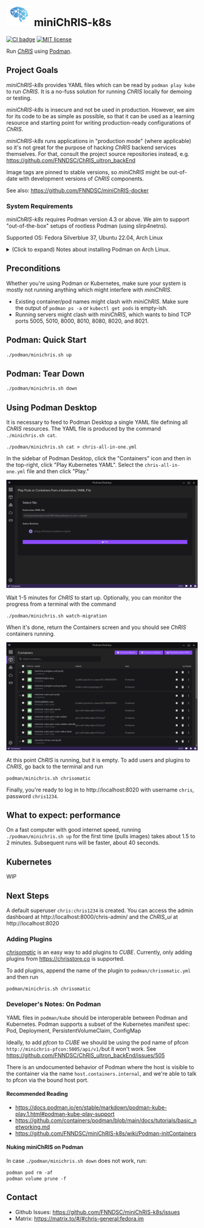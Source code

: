 # ![ChRIS logo](https://raw.githubusercontent.com/FNNDSC/ChRIS_ultron_backEnd/master/docs/assets/logo_chris.png) miniChRIS-k8s

[![CI badge](https://github.com/FNNDSC/miniChRIS-k8s/workflows/CI/badge.svg)](https://github.com/FNNDSC/miniChRIS-k8s/actions?query=workflow%3ACI)
[![MIT license](https://img.shields.io/github/license/FNNDSC/miniChRIS-k8s)](LICENSE)

Run [_ChRIS_](https://chrisproject.org/) using [Podman](https://podman.io).

## Project Goals

_miniChRIS-k8s_ provides YAML files which can be read by `podman play kube` to run _ChRIS_.
It is a no-fuss solution for running _ChRIS_ locally for demoing or testing.

_miniChRIS-k8s_ is insecure and not be used in production. However, we aim for its code to be as simple as possible,
so that it can be used as a learning resource and starting point for writing production-ready configurations
of _ChRIS_.

_miniChRIS-k8s_ runs applications in "production mode" (where applicable)
so it's not great for the purpose of hacking _ChRIS_ backend services themselves.
For that, consult the project source repositories instead, e.g. https://github.com/FNNDSC/ChRIS_ultron_backEnd

Image tags are pinned to stable versions, so _miniChRIS_ might be
out-of-date with development versions of _ChRIS_ components.

See also: https://github.com/FNNDSC/miniChRIS-docker

### System Requirements

_miniChRIS-k8s_ requires Podman version 4.3 or above.
We aim to support "out-of-the-box" setups of rootless Podman (using slirp4netns).

Supported OS: Fedora Silverblue 37, Ubuntu 22.04, Arch Linux

<details>
<summary>
(Click to expand) Notes about installing Podman on Arch Linux.
</summary>

On Arch Linux, please consult the wiki: https://wiki.archlinux.org/title/Podman

Here's what worked for me (possibly helpful, definitely outdated info)

```shell
sudo pacman -Syu podman
sudo usermod --add-subuids 100000-165535 --add-subgids 100000-165535 $USER
```

</details>

## Preconditions

Whether you're using Podman or Kubernetes, make sure your system is mostly not
running anything which might interfere with _miniChRIS_.

- Existing container/pod names might clash with _miniChRIS_.
  Make sure the output of `podman ps -a` or `kubectl get pods` is empty-ish.
- Running servers might clash with _miniChRIS_, which wants to bind TCP ports
  5005, 5010, 8000, 8010, 8080, 8020, and 8021.

## Podman: Quick Start

```bash
./podman/minichris.sh up
```

## Podman: Tear Down

```bash
./podman/minichris.sh down
```

## Using Podman Desktop

It is necessary to feed to Podman Desktop a single YAML file defining all _ChRIS_ resources.
The YAML file is produced by the command `./minichris.sh cat`.

```shell
./podman/minichris.sh cat > chris-all-in-one.yml
```

In the sidebar of Podman Desktop, click the "Containers" icon and then
in the top-right, click "Play Kubernetes YAML". Select the `chris-all-in-one.yml`
file and then click "Play."

![Screenshot of Podman Desktop: selecting a file](podman/Screenshots/podman_desktop_select_file.png)

Wait 1-5 minutes for _ChRIS_ to start up. Optionally, you can monitor the progress from a terminal with the command

```shell
./podman/minichris.sh watch-migration
```

When it's done, return the Containers screen and you should see
_ChRIS_ containers running.

![Screenshot of Podman Desktop: running _ChRIS_ containers](podman/Screenshots/podman_desktop_created_containers.png)

At this point _ChRIS_ is running, but it is empty. To add users and plugins to _ChRIS_,
go back to the terminal and run

```shell
podman/minichris.sh chrisomatic
```

Finally, you're ready to log in to http://localhost:8020 with username `chris`, password `chris1234`.

## What to expect: performance

On a fast computer with good internet speed, running `./podman/minichris.sh up`
for the first time (pulls images) takes about 1.5 to 2 minutes.
Subsequent runs will be faster, about 40 seconds.

## Kubernetes

WIP

## Next Steps

A default superuser `chris:chris1234` is created.
You can access the admin dashboard at
http://localhost:8000/chris-admin/
and the *ChRIS\_ui* at http://localhost:8020

### Adding Plugins

[_chrisomatic_](https://github.com/FNNDSC/chrisomatic) is an easy way to
add plugins to _CUBE_. Currently, only adding plugins from https://chrisstore.co
is supported.

To add plugins, append the name of the plugin to `podman/chrisomatic.yml`
and then run

```shell
podman/minichris.sh chrisomatic
```

<!--
## ChRIS URLs

website        | URL
---------------|-----
ChRIS_ui       | http://localhost:8020/
ChRIS admin    | http://localhost:8000/chris-admin/
ChRIS_store_ui | http://localhost:8021/
Orthanc        | http://localhost:8042/
-->

<!--
### Add Plugins to CUBE

Plugins are added to _ChRIS_ via the Django admin dashboard.

https://github.com/FNNDSC/ChRIS_ultron_backEnd/wiki/%5BHOW-TO%5D-Register-a-plugin-via-Django-dashboard

Alternatively, plugins can be added declaratively.
A common use case would be to run locally built Python
[`chris_plugin`](https://github.com/FNNDSC/chris_plugin)-based
_ChRIS_ plugins. These can be added using `chrisomatic` by
listing their (docker) image tags. For example, if your local image
was built with the tag `localhost/myself/pl-workinprogress` by running

```shell
podman build -t localhost/myself/pl-workinprogress .
```

The bottom of your `podman/chrisomatic.yml` file should look like

```yaml
  plugins:
    - name: pl-dircopy
      version: 2.1.1
    - name: pl-tsdircopy
      version: 1.2.1
    - name: pl-topologicalcopy
      version: 0.2
    - name: pl-simpledsapp
      version: 2.1.0
    - localhost/myself/pl-workinprogress
```

After modifying `chrisomatic.yml`, apply the changes by running `./chrisomatic.sh`

For details, see https://github.com/FNNDSC/chrisomatic#plugins-and-pipelines
-->

### Developer's Notes: On Podman

YAML files in `podman/kube` should be interoperable between Podman and Kubernetes.
Podman supports a subset of the Kubernetes manifest spec:
Pod, Deployment, PersistentVolumeClaim, ConfigMap

Ideally, to add _pfcon_ to _CUBE_ we should be using the pod name of pfcon
`http://minichris-pfcon:5005/api/v1/`but it won't work.
See https://github.com/FNNDSC/ChRIS_ultron_backEnd/issues/505

There is an undocumented behavior of Podman where the host is visible to the container
via the name `host.containers.internal`, and we're able to talk to pfcon via the bound
host port.

#### Recommended Reading

- https://docs.podman.io/en/stable/markdown/podman-kube-play.1.html#podman-kube-play-support
- https://github.com/containers/podman/blob/main/docs/tutorials/basic_networking.md
- https://github.com/FNNDSC/miniChRIS-k8s/wiki/Podman-initContainers

#### Nuking miniChRIS on Podman

In case `./podman/minichris.sh down` does not work, run:

```shell
podman pod rm -af
podman volume prune -f
```

## Contact

- Github Issues: https://github.com/FNNDSC/miniChRIS-k8s/issues
- Matrix: https://matrix.to/#/#chris-general:fedora.im
